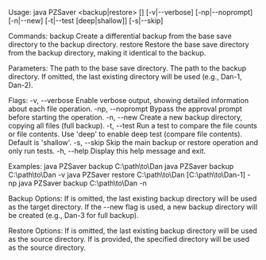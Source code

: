 Usage: java PZSaver <backup|restore> <baseSavePath> [<backupPath>] [-v|--verbose] [-np|--noprompt] [-n|--new] [-t|--test [deep|shallow]] [-s|--skip]

Commands:
  backup     Create a differential backup from the base save directory to the backup directory.
  restore    Restore the base save directory from the backup directory, making it identical to the backup.

Parameters:
  <baseSavePath>   The path to the base save directory.
  <backupPath>     The path to the backup directory. If omitted, the last existing directory will be used (e.g., Dan-1, Dan-2).

Flags:
  -v, --verbose    Enable verbose output, showing detailed information about each file operation.
  -np, --noprompt  Bypass the approval prompt before starting the operation.
  -n, --new        Create a new backup directory, copying all files (full backup).
  -t, --test       Run a test to compare the file counts or file contents.
                   Use 'deep' to enable deep test (compare file contents). Default is 'shallow'.
  -s, --skip       Skip the main backup or restore operation and only run tests.
  -h, --help       Display this help message and exit.

Examples:
  java PZSaver backup C:\path\to\Dan
  java PZSaver backup C:\path\to\Dan -v
  java PZSaver restore C:\path\to\Dan [C:\path\to\Dan-1] -np
  java PZSaver backup C:\path\to\Dan -n

Backup Options:
  If <backupPath> is omitted, the last existing backup directory will be used as the target directory.
  If the --new flag is used, a new backup directory will be created (e.g., Dan-3 for full backup).

Restore Options:
  If <backupPath> is omitted, the last existing backup directory will be used as the source directory.
  If <backupPath> is provided, the specified directory will be used as the source directory.
